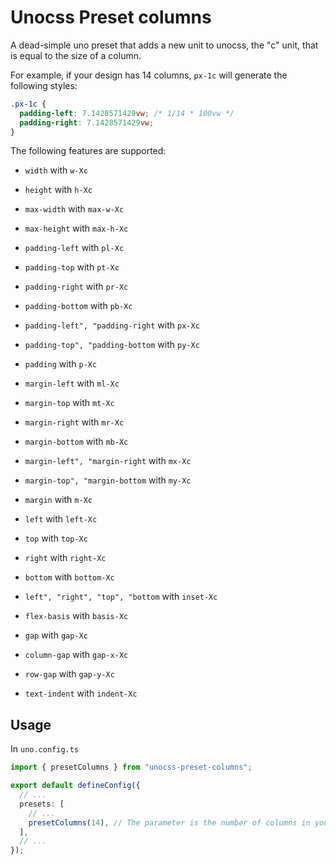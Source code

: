 # Unocss Preset columns

A dead-simple uno preset that adds a new unit to unocss, the "c" unit, that is equal to the size of a column.

For example, if your design has 14 columns, `px-1c` will generate the following styles:

```css
.px-1c {
  padding-left: 7.1428571429vw; /* 1/14 * 100vw */
  padding-right: 7.1428571429vw;
}
```

The following features are supported:

- `width` with `w-Xc`
- `height` with `h-Xc`

- `max-width` with `max-w-Xc`
- `max-height` with `max-h-Xc`

- `padding-left` with `pl-Xc`
- `padding-top` with `pt-Xc`
- `padding-right` with `pr-Xc`
- `padding-bottom` with `pb-Xc`
- `padding-left", "padding-right` with `px-Xc`
- `padding-top", "padding-bottom` with `py-Xc`
- `padding` with `p-Xc`

- `margin-left` with `ml-Xc`
- `margin-top` with `mt-Xc`
- `margin-right` with `mr-Xc`
- `margin-bottom` with `mb-Xc`
- `margin-left", "margin-right` with `mx-Xc`
- `margin-top", "margin-bottom` with `my-Xc`
- `margin` with `m-Xc`

- `left` with `left-Xc`
- `top` with `top-Xc`
- `right` with `right-Xc`
- `bottom` with `bottom-Xc`
- `left", "right", "top", "bottom` with `inset-Xc`

- `flex-basis` with `basis-Xc`

- `gap` with `gap-Xc`
- `column-gap` with `gap-x-Xc`
- `row-gap` with `gap-y-Xc`

- `text-indent` with `indent-Xc`

## Usage

In `uno.config.ts`

```typescript
import { presetColumns } from "unocss-preset-columns";

export default defineConfig({
  // ...
  presets: [
    // ...
    presetColumns(14), // The parameter is the number of columns in your design
  ],
  // ...
});
```
